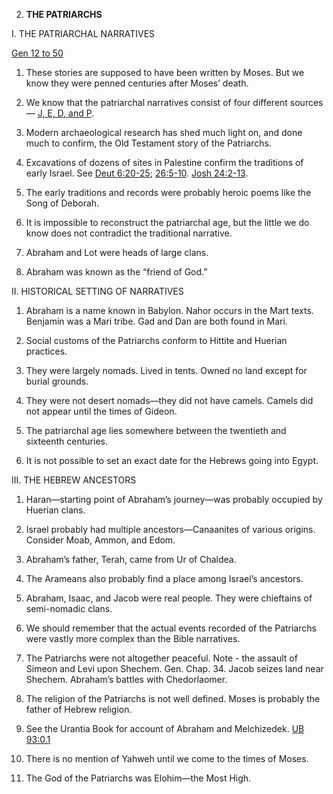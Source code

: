 


2. **THE PATRIARCHS**

I. THE PATRIARCHAL NARRATIVES

[Gen 12 to 50](/en/Bible/Genesis/12.htm)

1. These stories are supposed to have been written by Moses. But we know they were penned centuries after Moses’ death.

2. We know that the patriarchal narratives consist of four different sources — [J, E, D, and P](https://en.wikipedia.org/wiki/Documentary_hypothesis).

3. Modern archaeological research has shed much light on, and done much to confirm, the Old Testament story of the Patriarchs.

4. Excavations of dozens of sites in Palestine confirm the traditions of early Israel. See [Deut 6:20-25](/en/Bible/Deuteronomy/6#v20); [26:5-10](/en/Bible/Deuteronomy/26#v5). [Josh 24:2-13](/en/Bible/Joshua/24#v2).

5. The early traditions and records were probably heroic poems like the Song of Deborah.

6. It is impossible to reconstruct the patriarchal age, but the little we do know does not contradict the traditional narrative.

7. Abraham and Lot were heads of large clans.

8. Abraham was known as the “friend of God.”

II. HISTORICAL SETTING OF NARRATIVES

1. Abraham is a name known in Babylon. Nahor occurs in the Mart texts. Benjamin was a Mari tribe. Gad and Dan are both found in Mari.

2. Social customs of the Patriarchs conform to Hittite and Huerian practices.

3. They were largely nomads. Lived in tents. Owned no land except for burial grounds.

4. They were not desert nomads—they did not have camels. Camels did not appear until the times of Gideon.

5. The patriarchal age lies somewhere between the twentieth and sixteenth centuries.

6. It is not possible to set an exact date for the Hebrews going into Egypt.

III. THE HEBREW ANCESTORS

1. Haran—starting point of Abraham’s journey—was probably occupied by Huerian clans.

2. Israel probably had multiple ancestors—Canaanites of various origins. Consider Moab, Ammon, and Edom.

3. Abraham’s father, Terah, came from Ur of Chaldea.

4. The Arameans also probably find a place among Israel’s ancestors.

5. Abraham, Isaac, and Jacob were real people. They were chieftains of semi-nomadic clans.

6. We should remember that the actual events recorded of the Patriarchs were vastly more complex than the Bible narratives.

7. The Patriarchs were not altogether peaceful. Note - the assault of Simeon and Levi upon Shechem. Gen. Chap. 34. Jacob seizes land near Shechem. Abraham’s battles with Chedorlaomer.

8. The religion of the Patriarchs is not well defined. Moses is probably the father of Hebrew religion.

9. See the Urantia Book for account of Abraham and Melchizedek. [UB 93:0.1](/en/The_Urantia_Book/93#p0_1)

10. There is no mention of Yahweh until we come to the times of Moses.

11. The God of the Patriarchs was Elohim—the Most High.